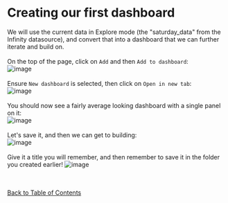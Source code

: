 # Creating our first dashboard
We will use the current data in Explore mode (the "saturday_data" from the Infinity datasource), and convert that into a dashboard that we can further iterate and build on. 
<br/><br/>
On the top of the page, click on `Add` and then `Add to dashboard`:<br/>
![image](https://github.com/user-attachments/assets/a9001df4-ac0e-4735-bcd2-b55270171e09)
<br/><br/>
Ensure `New dashboard` is selected, then click on `Open in new tab`:<br/>
![image](https://github.com/user-attachments/assets/82401b0c-26bd-483e-8886-99d80a8889a5)
<br/><br/>
You should now see a fairly average looking dashboard with a single panel on it:<br/>
![image](https://github.com/user-attachments/assets/a45588a3-d7f0-4638-afd0-3d949b7ff566)
<br/><br/>
Let's save it, and then we can get to building: <br/>
![image](https://github.com/user-attachments/assets/2bf9c6e9-1d42-4cde-a717-35c5aca4c2ca)
<br/><br/>
Give it a title you will remember, and then remember to save it in the folder you created earlier!
![image](https://github.com/user-attachments/assets/558ed514-fe79-422e-b8b4-f4f831ad7e11)

<br/><br/>
[Back to Table of Contents](https://github.com/grafana/dashboarding_workshop/blob/main/README.md)
